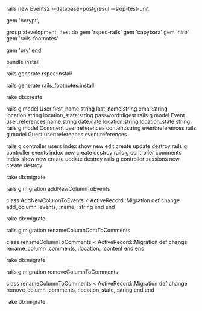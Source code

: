 rails new Events2 --database=postgresql --skip-test-unit

gem 'bcrypt',
<!-- '~> 3.1.7' -->

group :development, :test do
  gem 'rspec-rails'
  gem 'capybara'
  gem 'hirb'
  gem 'rails-footnotes'
  <!-- , '~> 4.0' -->
  gem 'pry'
end

bundle install

rails generate rspec:install

rails generate rails_footnotes:install

rake db:create

rails g model User first_name:string last_name:string email:string location:string location_state:string password:digest
rails g model Event user:references name:string date:date location:string location_state:string
rails g model Comment user:references content:string event:references
rails g model Guest user:references event:references

rails g controller users index show new edit create update destroy
rails g controller events index new create destroy
rails g controller comments index show new create update destroy
rails g controller sessions new create destroy

rake db:migrate

rails g migration addNewColumnToEvents

class AddNewColumnToEvents < ActiveRecord::Migration
  def change
    add_column :events, :name, :string
  end
end

rake db:migrate


rails g migration renameColumnContToComments

class renameColumnToComments < ActiveRecord::Migration
  def change
    rename_column :comments, :location, :content
  end
end

rake db:migrate

rails g migration removeColumnToComments

class renameColumnToComments < ActiveRecord::Migration
  def change
    remove_column :comments, :location_state, :string
  end
end

rake db:migrate
